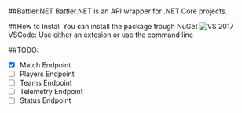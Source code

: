 ![[](https://img.shields.io/nuget/v/Battler.NET.svg)](https://www.nuget.org/packages/Battler.NET/)

##Battler.NET
Battler.NET is an API wrapper for .NET Core projects.

##How to Install
You can install the package trough NuGet
![VS 2017](https://docs.microsoft.com/en-us/nuget/tools/package-manager-ui)
VSCode: Use either an extesion or use the command line

##TODO:
- [x] Match Endpoint
- [ ] Players Endpoint
- [ ] Teams Endpoint
- [ ] Telemetry Endpoint
- [ ] Status Endpoint